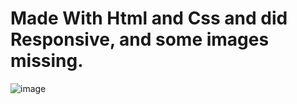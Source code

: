 # Made With Html and Css and did Responsive, and some images missing.


![image](https://github.com/JonesSZN/mediflow/assets/110791038/2f455a5e-2922-41c7-a777-d1f1dd5b90f0)





